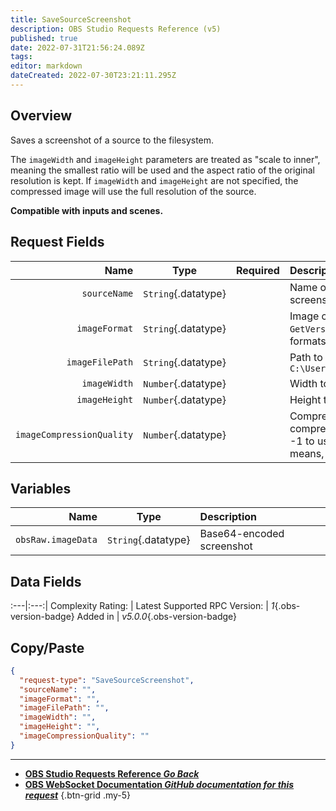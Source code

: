 ```yaml
---
title: SaveSourceScreenshot
description: OBS Studio Requests Reference (v5)
published: true
date: 2022-07-31T21:56:24.089Z
tags: 
editor: markdown
dateCreated: 2022-07-30T23:21:11.295Z
---
```


## Overview
Saves a screenshot of a source to the filesystem.

The `imageWidth` and `imageHeight` parameters are treated as "scale to inner", meaning the smallest ratio will be used and the aspect ratio of the original resolution is kept. If `imageWidth` and `imageHeight` are not specified, the compressed image will use the full resolution of the source.

**Compatible with inputs and scenes.**

## Request Fields
Name | Type | Required| Description |
----:|:----:|:-------:|:------------|
`sourceName` | `String`{.datatype} | <span class="mdi mdi-check"></span> | Name of the source to take a screenshot of
`imageFormat` | `String`{.datatype} | <span class="mdi mdi-check"></span> | Image compression format to use. Use `GetVersion` to get compatible image formats
`imageFilePath` | `String`{.datatype} | <span class="mdi mdi-check"></span> | Path to save the screenshot file to. e.g. `C:\Users\user\Desktop\screenshot.png`
`imageWidth` | `Number`{.datatype} |  | Width to scale the screenshot to | >= 8, <= 4096
`imageHeight` | `Number`{.datatype} |  | Height to scale the screenshot to | >= 8, <= 4096
`imageCompressionQuality` | `Number`{.datatype} |  | Compression quality to use. 0 for high compression, 100 for uncompressed. -1 to use "default" (whatever that means, idk) | >= -1, <= 100

## Variables
Name | Type | Description | 
----:|:---------:|:------------|
`obsRaw.imageData` | `String`{.datatype} | Base64-encoded screenshot

## Data Fields
:---|:---:|
Complexity Rating: | <span class="stars stars--3"></span>
Latest Supported RPC Version: | *1*{.obs-version-badge}
Added in | *v5.0.0*{.obs-version-badge}

## Copy/Paste
```json
{
  "request-type": "SaveSourceScreenshot",
  "sourceName": "",
  "imageFormat": "",
  "imageFilePath": "",
  "imageWidth": "",
  "imageHeight": "",
  "imageCompressionQuality": ""
}
```

---

- [<i class="mdi mdi-chevron-left"></i>**OBS Studio Requests Reference *Go Back***](/en/Broadcasters/OBS/Requests)
- [<i class="mdi mdi-github"></i> **OBS WebSocket Documentation *GitHub documentation for this request***](https://github.com/obsproject/obs-websocket/blob/master/docs/generated/protocol.md#savesourcescreenshot)
{.btn-grid .my-5}